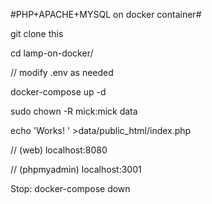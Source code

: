 #PHP+APACHE+MYSQL on docker container#

git clone this

cd lamp-on-docker/

// modify .env as needed

docker-compose up -d

sudo chown -R mick:mick data

echo 'Works! <?php echo phpinfo();?>' >data/public_html/index.php

// (web) localhost:8080

// (phpmyadmin) localhost:3001 

Stop:
docker-compose down
